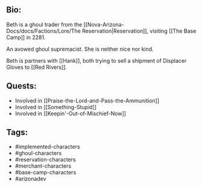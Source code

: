## Bio:

Beth is a ghoul trader from the [[Nova-Arizona-Docs/docs/Factions/Lore/The Reservation|Reservation]], visiting [[The Base Camp]] in 2281.

An avowed ghoul supremacist. She is neither nice nor kind.

Beth is partners with [[Hank]], both trying to sell a shipment of Displacer Gloves to [[Red Rivers]].

## Quests:

- Involved in [[Praise-the-Lord-and-Pass-the-Ammunition]]
- Involved in [[Something-Stupid]]
- Involved in [[Keepin'-Out-of-Mischief-Now]]

## Tags:

- #implemented-characters
- #ghoul-characters
- #reservation-characters
- #merchant-characters
- #base-camp-characters
- #arizonadev